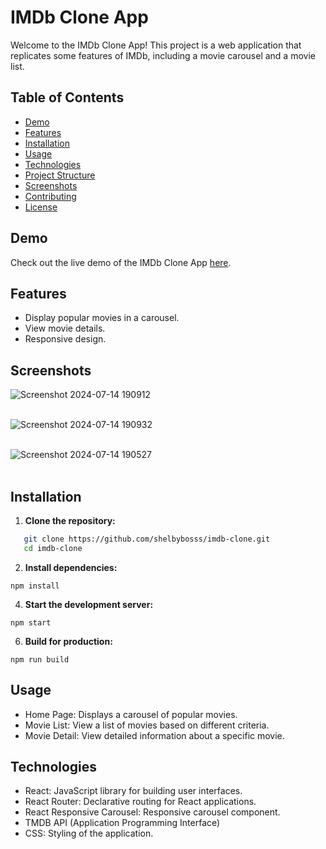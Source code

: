 # IMDb Clone App

Welcome to the IMDb Clone App! This project is a web application that replicates some features of IMDb, including a movie carousel and a movie list.

## Table of Contents

- [Demo](#demo)
- [Features](#features)
- [Installation](#installation)
- [Usage](#usage)
- [Technologies](#technologies)
- [Project Structure](#project-structure)
- [Screenshots](#screenshots)
- [Contributing](#contributing)
- [License](#license)

## Demo

Check out the live demo of the IMDb Clone App [here](https://imdb-clone-movie-app-six.vercel.app/).

## Features

- Display popular movies in a carousel.
- View movie details.
- Responsive design.

## Screenshots
![Screenshot 2024-07-14 190912](https://github.com/user-attachments/assets/fb487a9f-a452-40df-87a5-77905ae86d1e)
<br>
<br>

![Screenshot 2024-07-14 190932](https://github.com/user-attachments/assets/1b65acd0-5f57-402e-80fa-ba5ae7a908ff)
<br>
<br>

![Screenshot 2024-07-14 190527](https://github.com/user-attachments/assets/ee49e7cb-8248-4b61-b8fd-6b30c2f86647)
<br>
<br>

## Installation

1. **Clone the repository:**
```sh
   git clone https://github.com/shelbybosss/imdb-clone.git
   cd imdb-clone
```
2. **Install dependencies:**
```
npm install
```
4. **Start the development server:**
```
npm start
```
6. **Build for production:**
```
npm run build
```

## Usage
- Home Page: Displays a carousel of popular movies.
- Movie List: View a list of movies based on different criteria.
- Movie Detail: View detailed information about a specific movie.

## Technologies
- React: JavaScript library for building user interfaces.
- React Router: Declarative routing for React applications.
- React Responsive Carousel: Responsive carousel component.
- TMDB API (Application Programming Interface)
- CSS: Styling of the application.



